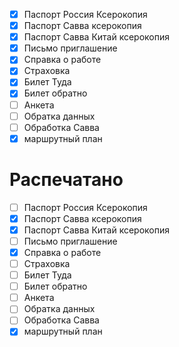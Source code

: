 - [x] Паспорт Россия Ксерокопия
- [x] Паспорт Савва ксерокопия
- [x] Паспорт Савва Китай ксерокопия
- [x] Письмо приглашение
- [x] Справка о работе
- [x] Страховка
- [x] Билет Туда
- [x] Билет обратно
- [ ] Анкета
- [ ] Обратка данных 
- [ ] Обработка Савва
- [x] маршрутный план

# Распечатано
- [ ] Паспорт Россия Ксерокопия
- [x] Паспорт Савва ксерокопия
- [x] Паспорт Савва Китай ксерокопия
- [ ] Письмо приглашение
- [x] Справка о работе
- [ ] Страховка
- [ ] Билет Туда
- [ ] Билет обратно
- [ ] Анкета
- [ ] Обратка данных 
- [ ] Обработка Савва
- [x] маршрутный план